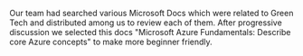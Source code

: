 Our team had searched various Microsoft Docs which were related to Green Tech and distributed among us to review each of them. After progressive discussion we selected this docs "Microsoft Azure Fundamentals: Describe core Azure concepts" to make more beginner friendly.
